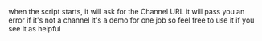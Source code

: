 
when the script starts, it will ask for the Channel URL it will pass you an error if it's not a channel 
it's a demo for one job so feel free to use it if you see it as helpful
